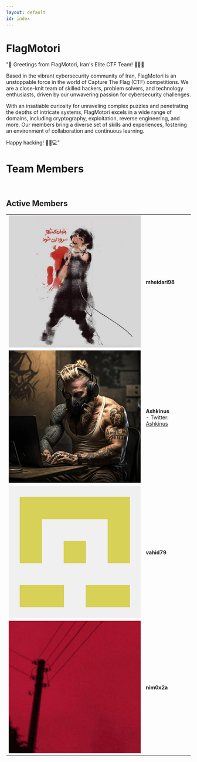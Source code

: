 ```yaml
---
layout: default
id: index
---
```


# FlagMotori

"🚩 Greetings from FlagMotori, Iran's Elite CTF Team! 🏴‍☠️🚀

Based in the vibrant cybersecurity community of Iran, FlagMotori is an unstoppable force in the world of Capture The Flag (CTF) competitions. We are a close-knit team of skilled hackers, problem solvers, and technology enthusiasts, driven by our unwavering passion for cybersecurity challenges.

With an insatiable curiosity for unraveling complex puzzles and penetrating the depths of intricate systems, FlagMotori excels in a wide range of domains, including cryptography, exploitation, reverse engineering, and more. Our members bring a diverse set of skills and experiences, fostering an environment of collaboration and continuous learning.

Happy hacking! 🏴‍☠️💻"
<br>

# Team Members

<br>

## Active Members

| | |
| :----------------------------------------------------: | :---------------------------------------------------------- |
| <img src="assets/profile/mheidari98.jpg" class="profile-image" alt="profile-image"  /> | **mheidari98**<br /> |
| <img src="assets/profile/0xashkan.jpg" class="profile-image" alt="profile-image"  /> | **Ashkinus**<br />- Twitter: [Ashkinus](https://twitter.com/Ashkinus) |
| <img src="assets/profile/vahid79.jpg" class="profile-image" alt="profile-image"  /> | **vahid79**<br /> |
| <img src="assets/profile/nim0x2a.jpg" class="profile-image" alt="profile-image"  /> | **nim0x2a**<br /> |

<br>
